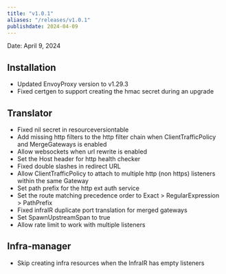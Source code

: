 ```yaml
---
title: "v1.0.1"
aliases: "/releases/v1.0.1"
publishdate: 2024-04-09
---
```


Date: April 9, 2024

## Installation
- Updated EnvoyProxy version to v1.29.3
- Fixed certgen to support creating the hmac secret during an upgrade

## Translator
- Fixed nil secret in resourceversiontable
- Add missing http filters to the http filter chain when ClientTrafficPolicy and MergeGateways is enabled
- Allow websockets when url rewrite is enabled
- Set the Host header for http health checker
- Fixed double slashes in redirect URL
- Allow ClientTrafficPolicy to attach to multiple http (non https) listeners within the same Gateway
- Set path prefix for the http ext auth service
- Set the route matching precedence order to Exact > RegularExpression > PathPrefix
- Fixed infraIR duplicate port translation for merged gateways
- Set SpawnUpstreamSpan to true
- Allow rate limit to work with multiple listeners

## Infra-manager
- Skip creating infra resources when the InfraIR has empty listeners

